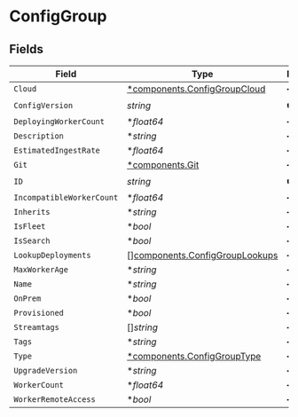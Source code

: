 # ConfigGroup


## Fields

| Field                                                                            | Type                                                                             | Required                                                                         | Description                                                                      |
| -------------------------------------------------------------------------------- | -------------------------------------------------------------------------------- | -------------------------------------------------------------------------------- | -------------------------------------------------------------------------------- |
| `Cloud`                                                                          | [*components.ConfigGroupCloud](../../models/components/configgroupcloud.md)      | :heavy_minus_sign:                                                               | N/A                                                                              |
| `ConfigVersion`                                                                  | *string*                                                                         | :heavy_check_mark:                                                               | N/A                                                                              |
| `DeployingWorkerCount`                                                           | **float64*                                                                       | :heavy_minus_sign:                                                               | N/A                                                                              |
| `Description`                                                                    | **string*                                                                        | :heavy_minus_sign:                                                               | N/A                                                                              |
| `EstimatedIngestRate`                                                            | **float64*                                                                       | :heavy_minus_sign:                                                               | N/A                                                                              |
| `Git`                                                                            | [*components.Git](../../models/components/git.md)                                | :heavy_minus_sign:                                                               | N/A                                                                              |
| `ID`                                                                             | *string*                                                                         | :heavy_check_mark:                                                               | N/A                                                                              |
| `IncompatibleWorkerCount`                                                        | **float64*                                                                       | :heavy_minus_sign:                                                               | N/A                                                                              |
| `Inherits`                                                                       | **string*                                                                        | :heavy_minus_sign:                                                               | N/A                                                                              |
| `IsFleet`                                                                        | **bool*                                                                          | :heavy_minus_sign:                                                               | N/A                                                                              |
| `IsSearch`                                                                       | **bool*                                                                          | :heavy_minus_sign:                                                               | N/A                                                                              |
| `LookupDeployments`                                                              | [][components.ConfigGroupLookups](../../models/components/configgrouplookups.md) | :heavy_minus_sign:                                                               | N/A                                                                              |
| `MaxWorkerAge`                                                                   | **string*                                                                        | :heavy_minus_sign:                                                               | N/A                                                                              |
| `Name`                                                                           | **string*                                                                        | :heavy_minus_sign:                                                               | N/A                                                                              |
| `OnPrem`                                                                         | **bool*                                                                          | :heavy_minus_sign:                                                               | N/A                                                                              |
| `Provisioned`                                                                    | **bool*                                                                          | :heavy_minus_sign:                                                               | N/A                                                                              |
| `Streamtags`                                                                     | []*string*                                                                       | :heavy_minus_sign:                                                               | N/A                                                                              |
| `Tags`                                                                           | **string*                                                                        | :heavy_minus_sign:                                                               | N/A                                                                              |
| `Type`                                                                           | [*components.ConfigGroupType](../../models/components/configgrouptype.md)        | :heavy_minus_sign:                                                               | N/A                                                                              |
| `UpgradeVersion`                                                                 | **string*                                                                        | :heavy_minus_sign:                                                               | N/A                                                                              |
| `WorkerCount`                                                                    | **float64*                                                                       | :heavy_minus_sign:                                                               | N/A                                                                              |
| `WorkerRemoteAccess`                                                             | **bool*                                                                          | :heavy_minus_sign:                                                               | N/A                                                                              |